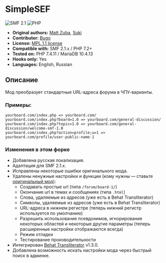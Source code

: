# SimpleSEF
![SMF 2.1](https://img.shields.io/badge/SMF-2.1-ed6033.svg?style=flat)
![PHP](https://img.shields.io/badge/PHP-^7.2-blue.svg?style=flat)

* **Original authors:** [Matt Zuba](https://bitbucket.org/mattzuba/), [Suki](https://github.com/MissAllSunday)
* **Contributor:** [Bugo](https://dragomano.ru/translations/simplesef)
* **License:** [MPL 1.1 license](https://www.mozilla.org/en-US/MPL/1.1/)
* **Compatible with:** SMF 2.1.x / PHP 7.2+
* **Tested on:** PHP 7.4.11 / MariaDB 10.4.13
* **Hooks only:** Yes
* **Languages:** English, Russian

## Описание
Мод преобразует стандартные URL-адреса форума в ЧПУ-варианты.

### Примеры:

```
yourboard.com/index.php => yourboard.com/
yourboard.com/index.php?board=1.0 => yourboard.com/general-discussion/
yourboard.com/index.php?topic=1.0 => yourboard.com/general-discussion/welcome-smf-1.0
yourboard.com/index.php?action=profile;u=1 => yourboard.com/profile/user-public-name-1
```

### Изменения в этом форке
* Добавлена русская локализация.
* Адаптация для SMF 2.1.x.
* Исправлены некоторые ошибки оригинального мода.
* Удалены ненужные настройки и функции (кому нужны — ставьте [оригинальный мод](https://github.com/MissAllSunday/SimpleSEF)):
    * Создавать простые url (типа `/forum/board-1/`)
    * Окончание url в темах и сообщениях (типа `.html`)
    * Слова, удаляемые из адресов (уже есть в Behat Transliterator)
    * Символы, удаляемые из адресов (уже есть в Behat Transliterator)
    * URL-адреса в нижнем регистре (теперь нижний регистр используется по умолчанию)
    * Разрешить использование псевдонимов, игнорирование некоторых областей и некоторые другие параметры (теперь расширенные настройки отображаются всегда)
    * Режим отладки
    * Тестирование производительности
* Интегрирован [Behat Transliterator](https://github.com/Behat/Transliterator) v1.3.0.
* Добавлена возможность искать настройки мода через быстрый поиск в админке.